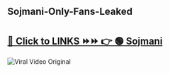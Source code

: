 
 ## Sojmani-Only-Fans-Leaked

# <h2><a href="https://clipsfans.com/Sojmani&ref=git">🔗 Click to LINKS ⏩⏩ 👉 🟢 Sojmani </a></h2>

<a href="https://clipsfans.com/Sojmani&ref=git" rel="nofollow" data-target="animated-image.originalLink"><img src="https://i.ibb.co.com/xMMVF88/686577567.gif" alt="Viral Video Original" style="max-width: 100%; display: inline-block;" data-target="animated-image.originalImage"></a>
